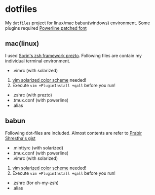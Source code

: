 dotfiles
========

My `dotfiles` project for linux/mac babun(windows) environment. Some plugins
required [Powerline patched font](https://github.com/powerline/fonts/ "Powerline
font")

mac(linux)
-----------
I used [Sorin's zsh framework prezto](https://github.com/sorin-ionescu/prezto/ 
"prezto"). Following files are contain my individual terminal environment. 

* .vimrc (with solarized)
1. [vim solarized color scheme](https://github.com/altercation/vim-colors-solarized "Vim Solarized") needed!
2. Execute `vim +PluginInstall +qall` before you run!
* .zshrc (with prezto)
* .tmux.conf (with powerline)
* .alias

babun
-----
Following dot-files are included. Almost contents are refer to [Prabir 
Shrestha's gist](https://gist.github.com/prabirshrestha/279d8b179d9353fe8694/  
"my terminal settings for windows")

* .minttyrc (with solarized)
* .tmux.conf (with powerline)
* .vimrc (with solarized)
1. [vim solarized color scheme](https://github.com/altercation/vim-colors-solarized "Vim Solarized") needed!
2. Execute `vim +PluginInstall +qall` before you run!
* .zshrc (for oh-my-zsh)
* .alias

